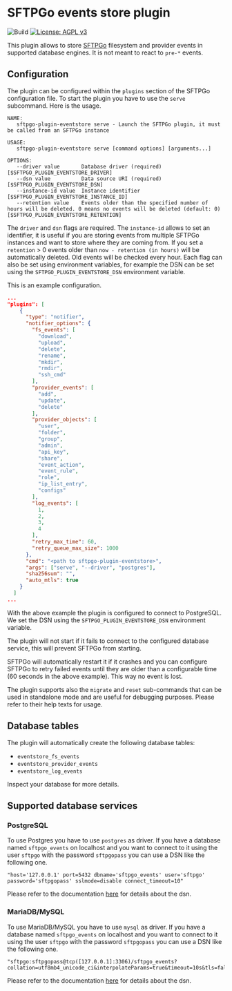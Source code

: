 # SFTPGo events store plugin

![Build](https://github.com/sftpgo/sftpgo-plugin-eventstore/workflows/Build/badge.svg?branch=main&event=push)
[![License: AGPL v3](https://img.shields.io/badge/License-AGPLv3-blue.svg)](https://www.gnu.org/licenses/agpl-3.0)

This plugin allows to store [SFTPGo](https://github.com/drakkan/sftpgo/) filesystem and provider events in supported database engines. It is not meant to react to `pre-*` events.

## Configuration

The plugin can be configured within the `plugins` section of the SFTPGo configuration file. To start the plugin you have to use the `serve` subcommand. Here is the usage.

```shell
NAME:
   sftpgo-plugin-eventstore serve - Launch the SFTPGo plugin, it must be called from an SFTPGo instance

USAGE:
   sftpgo-plugin-eventstore serve [command options] [arguments...]

OPTIONS:
   --driver value       Database driver (required) [$SFTPGO_PLUGIN_EVENTSTORE_DRIVER]
   --dsn value          Data source URI (required) [$SFTPGO_PLUGIN_EVENTSTORE_DSN]
   --instance-id value  Instance identifier [$SFTPGO_PLUGIN_EVENTSTORE_INSTANCE_ID]
   --retention value    Events older than the specified number of hours will be deleted. 0 means no events will be deleted (default: 0) [$SFTPGO_PLUGIN_EVENTSTORE_RETENTION]
```

The `driver` and `dsn` flags are required. The `instance-id` allows to set an identifier, it is useful if you are storing events from multiple SFTPGo instances and want to store where they are coming from.
If you set a `retention` > 0 events older than `now - retention (in hours)` will be automatically deleted. Old events will be checked every hour.
Each flag can also be set using environment variables, for example the DSN can be set using the `SFTPGO_PLUGIN_EVENTSTORE_DSN` environment variable.

This is an example configuration.

```json
...
"plugins": [
    {
      "type": "notifier",
      "notifier_options": {
        "fs_events": [
          "download",
          "upload",
          "delete",
          "rename",
          "mkdir",
          "rmdir",
          "ssh_cmd"
        ],
        "provider_events": [
          "add",
          "update",
          "delete"
        ],
        "provider_objects": [
          "user",
          "folder",
          "group",
          "admin",
          "api_key",
          "share",
          "event_action",
          "event_rule",
          "role",
          "ip_list_entry",
          "configs"
        ],
        "log_events": [
          1,
          2,
          3,
          4
        ],
        "retry_max_time": 60,
        "retry_queue_max_size": 1000
      },
      "cmd": "<path to sftpgo-plugin-eventstore>",
      "args": ["serve", "--driver", "postgres"],
      "sha256sum": "",
      "auto_mtls": true
    }
  ]
...
```

With the above example the plugin is configured to connect to PostgreSQL. We set the DSN using the `SFTPGO_PLUGIN_EVENTSTORE_DSN` environment variable.

The plugin will not start if it fails to connect to the configured database service, this will prevent SFTPGo from starting.

SFTPGo will automatically restart it if it crashes and you can configure SFTPGo to retry failed events until they are older than a configurable time (60 seconds in the above example). This way no event is lost.

The plugin supports also the `migrate` and `reset` sub-commands that can be used in standalone mode and are useful for debugging purposes. Please refer to their help texts for usage.

## Database tables

The plugin will automatically create the following database tables:

- `eventstore_fs_events`
- `eventstore_provider_events`
- `eventstore_log_events`

Inspect your database for more details.

## Supported database services

### PostgreSQL

To use Postgres you have to use `postgres` as driver. If you have a database named `sftpgo_events` on localhost and you want to connect to it using the user `sftpgo` with the password `sftpgopass` you can use a DSN like the following one.

```shell
"host='127.0.0.1' port=5432 dbname='sftpgo_events' user='sftpgo' password='sftpgopass' sslmode=disable connect_timeout=10"
```

Please refer to the documentation [here](https://github.com/go-gorm/postgres) for details about the dsn.

### MariaDB/MySQL

To use MariaDB/MySQL you have to use `mysql` as driver. If you have a database named `sftpgo_events` on localhost and you want to connect to it using the user `sftpgo` with the password `sftpgopass` you can use a DSN like the following one.

```shell
"sftpgo:sftpgopass@tcp([127.0.0.1]:3306)/sftpgo_events?collation=utf8mb4_unicode_ci&interpolateParams=true&timeout=10s&tls=false&writeTimeout=30s&readTimeout=30s&parseTime=true&clientFoundRows=true"
```

Please refer to the documentation [here](https://github.com/go-gorm/mysql) for details about the dsn.
